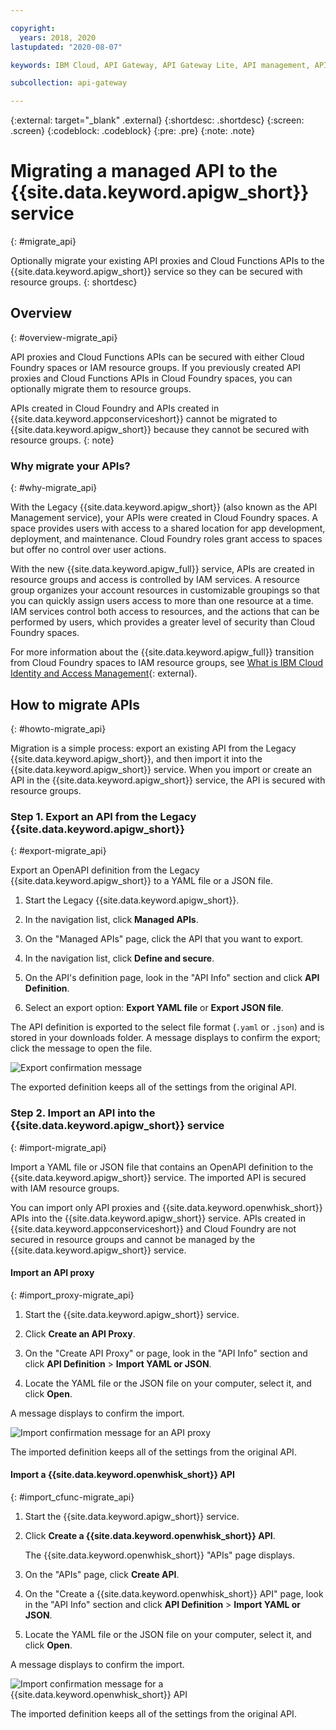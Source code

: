 ```yaml
---

copyright:
  years: 2018, 2020
lastupdated: "2020-08-07"

keywords: IBM Cloud, API Gateway, API Gateway Lite, API management, API, manage, gateway, migrate, upgrade, space, resource group, import, export

subcollection: api-gateway

---
```



{:external: target="_blank" .external} 
{:shortdesc: .shortdesc}
{:screen: .screen}
{:codeblock: .codeblock}
{:pre: .pre}
{:note: .note}

# Migrating a managed API to the {{site.data.keyword.apigw_short}} service
{: #migrate_api}

Optionally migrate your existing API proxies and Cloud Functions APIs to the {{site.data.keyword.apigw_short}} service so they can be secured with resource groups.
{: shortdesc}


## Overview
{: #overview-migrate_api}

API proxies and Cloud Functions APIs can be secured with either Cloud Foundry spaces or IAM resource groups. If you previously created API proxies and Cloud Functions APIs in Cloud Foundry spaces, you can optionally migrate them to resource groups.

APIs created in Cloud Foundry and APIs created in {{site.data.keyword.appconserviceshort}} cannot be migrated to {{site.data.keyword.apigw_short}} because they cannot be secured with resource groups.
{: note}

### Why migrate your APIs?
{: #why-migrate_api}

With the Legacy {{site.data.keyword.apigw_short}} (also known as the API Management service), your APIs were created in Cloud Foundry spaces. A space provides users with access to a shared location for app development, deployment, and maintenance. Cloud Foundry roles grant access to spaces but offer no control over user actions. 

With the new {{site.data.keyword.apigw_full}} service, APIs are created in resource groups and access is controlled by IAM services. A resource group organizes your account resources in customizable groupings so that you can quickly assign users access to more than one resource at a time. IAM services control both access to resources, and the actions that can be performed by users, which provides a greater level of security than Cloud Foundry spaces.

For more information about the {{site.data.keyword.apigw_full}} transition from Cloud Foundry spaces to IAM resource groups, see [What is IBM Cloud Identity and Access Management](/docs/iam?topic=iam-iamoverview){: external}.


## How to migrate APIs
{: #howto-migrate_api}

Migration is a simple process: export an existing API from the Legacy {{site.data.keyword.apigw_short}}, and then import it into the {{site.data.keyword.apigw_short}} service. When you import or create an API in the {{site.data.keyword.apigw_short}} service, the API is secured with resource groups.

### Step 1. Export an API from the Legacy {{site.data.keyword.apigw_short}}
{: #export-migrate_api}

Export an OpenAPI definition from the Legacy {{site.data.keyword.apigw_short}} to a YAML file or a JSON file.

1. Start the Legacy {{site.data.keyword.apigw_short}}.

2. In the navigation list, click **Managed APIs**.

3. On the "Managed APIs" page, click the API that you want to export.

4. In the navigation list, click **Define and secure**.

5. On the API's definition page, look in the "API Info" section and click  **API Definition**.

6. Select an export option: **Export YAML file** or **Export JSON file**.

The API definition is exported to the select file format (`.yaml` or `.json`) and is stored in your downloads folder. A message displays to confirm the export; click the message to open the file.

![Export confirmation message](images/msg_export_conf.png "Export confirmation message")

The exported definition keeps all of the settings from the original API.


### Step 2. Import an API into the {{site.data.keyword.apigw_short}} service
{: #import-migrate_api}

Import a YAML file or JSON file that contains an OpenAPI definition to the {{site.data.keyword.apigw_short}} service. The imported API is secured with IAM resource groups.

You can import only API proxies and {{site.data.keyword.openwhisk_short}} APIs into the {{site.data.keyword.apigw_short}} service. APIs created in {{site.data.keyword.appconserviceshort}} and Cloud Foundry are not secured in resource groups and cannot be managed by the {{site.data.keyword.apigw_short}} service.

#### Import an API proxy 
{: #import_proxy-migrate_api}

1. Start the {{site.data.keyword.apigw_short}} service.

2. Click **Create an API Proxy**.

3. On the "Create API Proxy" or  page, look in the "API Info" section and click  **API Definition** > **Import YAML or JSON**.

4. Locate the YAML file or the JSON file on your computer, select it, and click **Open**.
  
A message displays to confirm the import.
  
![Import confirmation message for an API proxy](images/imsg_import_conf.png "Import confirmation message")

The imported definition keeps all of the settings from the original API.

#### Import a {{site.data.keyword.openwhisk_short}} API
{: #import_cfunc-migrate_api}

1. Start the {{site.data.keyword.apigw_short}} service.

2. Click **Create a {{site.data.keyword.openwhisk_short}} API**.

   The {{site.data.keyword.openwhisk_short}} "APIs" page displays.
  
3. On the "APIs" page, click **Create API**. 

4. On the "Create a {{site.data.keyword.openwhisk_short}} API" page, look in the "API Info" section and click **API Definition** > **Import YAML or JSON**.
  
5. Locate the YAML file or the JSON file on your computer, select it, and click **Open**.
  
A message displays to confirm the import.
  
![Import confirmation message for a {{site.data.keyword.openwhisk_short}} API](images/imsg_import_conf.png "Import confirmation message")

The imported definition keeps all of the settings from the original API.
